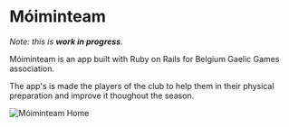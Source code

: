 # Móiminteam

*Note: this is **work in progress**.*

Móiminteam is an app built with Ruby on Rails for Belgium Gaelic Games association.

The app's is made the players of the club to help them in their physical preparation and improve it thoughout the season.

![Móiminteam Home]('/app/assets/images/moiminteam-home.png', "Móiminteam Homepage")
